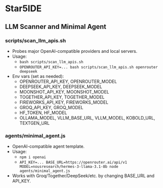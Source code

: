 # Star5IDE

## LLM Scanner and Minimal Agent

### scripts/scan_llm_apis.sh
- Probes major OpenAI-compatible providers and local servers.
- Usage:
  - `bash scripts/scan_llm_apis.sh`
  - `OPENROUTER_API_KEY=... bash scripts/scan_llm_apis.sh openrouter deepseek`
- Env vars (set as needed):
  - OPENROUTER_API_KEY, OPENROUTER_MODEL
  - DEEPSEEK_API_KEY, DEEPSEEK_MODEL
  - MOONSHOT_API_KEY, MOONSHOT_MODEL
  - TOGETHER_API_KEY, TOGETHER_MODEL
  - FIREWORKS_API_KEY, FIREWORKS_MODEL
  - GROQ_API_KEY, GROQ_MODEL
  - HF_TOKEN, HF_MODEL
  - OLLAMA_MODEL, VLLM_BASE_URL, VLLM_MODEL, KOBOLD_URL, TEXTGEN_URL

### agents/minimal_agent.js
- OpenAI-compatible agent template.
- Usage:
  - `npm i openai`
  - `API_KEY=... BASE_URL=https://openrouter.ai/api/v1 MODEL=nousresearch/hermes-3-llama-3.1-8b node agents/minimal_agent.js`
- Works with Groq/Together/DeepSeek/etc. by changing BASE_URL and API_KEY.

